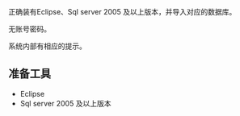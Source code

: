 正确装有Eclipse、Sql server 2005 及以上版本，并导入对应的数据库。

无账号密码。

系统内部有相应的提示。

## 准备工具
* Eclipse
* Sql server 2005 及以上版本
